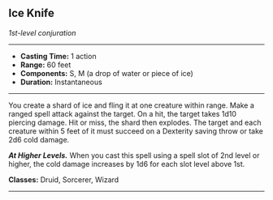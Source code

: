 ﻿## Ice Knife
*1st-level conjuration*
___
- **Casting Time:** 1 action
- **Range:** 60 feet
- **Components:** S, M (a drop of water or piece of ice)
- **Duration:** Instantaneous

---
You create a shard of ice and fling it at one creature within range. Make a ranged spell attack against the target. On a hit, the target takes 1d10 piercing damage. Hit or miss, the shard then explodes. The target and each creature within 5 feet of it must succeed on a Dexterity saving throw or take 2d6 cold damage.

***At Higher Levels.*** When you cast this spell using a spell slot of 2nd level or higher, the cold damage increases by 1d6 for each slot level above 1st.

**Classes:** Druid, Sorcerer, Wizard


---
